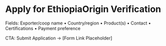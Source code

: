 # Apply for EthiopiaOrigin Verification

Fields: Exporter/coop name • Country/region • Product(s) • Contact • Certifications • Payment preference  

CTA: Submit Application → [Form Link Placeholder]
